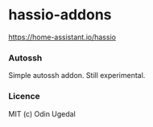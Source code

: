 # hassio-addons

https://home-assistant.io/hassio

### Autossh
Simple autossh addon. Still experimental.

### Licence
MIT (c) Odin Ugedal

